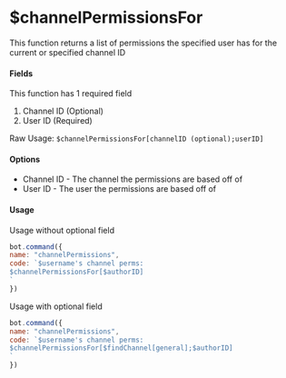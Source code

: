 # $channelPermissionsFor

This function returns a list of permissions the specified user has for the current or specified channel ID

#### Fields

This function has 1 required field

1. Channel ID \(Optional\)
2. User ID \(Required\)

Raw Usage: `$channelPermissionsFor[channelID (optional);userID]`

#### Options

* Channel ID - The channel the permissions are based off of
* User ID - The user the permissions are based off of

#### Usage

Usage without optional field

```javascript
bot.command({
name: "channelPermissions",
code: `$username's channel perms:
$channelPermissionsFor[$authorID]
`
})
```

Usage with optional field

```javascript
bot.command({
name: "channelPermissions",
code: `$username's channel perms:
$channelPermissionsFor[$findChannel[general];$authorID]
`
})
```

